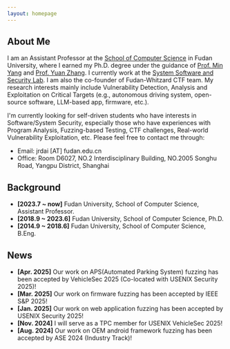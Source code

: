 ```yaml
---
layout: homepage
---
```


## About Me

I am an Assistant Professor at the [School of Computer Science](http://www.cs.fudan.edu.cn) in Fudan University, where I earned my Ph.D. degree under the guidance of [Prof. Min Yang](https://scholar.google.com/citations?hl=en&user=UnKf9FIAAAAJ) and [Prof. Yuan Zhang](https://yuanxzhang.github.io/). I currently work at the [System Software and Security Lab](https://secsys.fudan.edu.cn). 
I am also the co-founder of Fudan-Whitzard CTF team. My research interests mainly include Vulnerability Detection, Analysis and Exploitation on Critical Targets (e.g., autonomous driving system, open-source software, LLM-based app, firmware, etc.).

I'm currently looking for self-driven students who have interests in Software/System Security, especially those who have experiences with Program Analysis, Fuzzing-based Testing, CTF challenges, Real-world Vulnerability Exploitation, etc. Please feel free to contact me through:

* Email: jrdai [AT] fudan.edu.cn
* Office: Room D6027, NO.2 Interdisciplinary Building, NO.2005 Songhu Road, Yangpu District, Shanghai

## Background

- **[2023.7 ~ now]** Fudan University, School of Computer Science, Assistant Professor.
- **[2018.9 ~ 2023.6]** Fudan University, School of Computer Science, Ph.D.
- **[2014.9 ~ 2018.6]** Fudan University, School of Computer Science, B.Eng.


## News

- **[Apr. 2025]** Our work on APS(Automated Parking System) fuzzing has been accepted by VehicleSec 2025 (Co-located with USENIX Security 2025)!
- **[Mar. 2025]** Our work on firmware fuzzing has been accepted by IEEE S&P 2025!
- **[Jan. 2025]** Our work on web application fuzzing has been accepted by USENIX Security 2025!
- **[Nov. 2024]** I will serve as a TPC member for USENIX VehicleSec 2025!
- **[Aug. 2024]** Our work on OEM android framework fuzzing has been accepted by ASE 2024 (Industry Track)!


